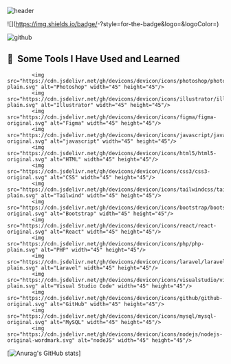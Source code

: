 ![header](https://capsule-render.vercel.app/api?type=waving&color=0:32519b,100:465c99&height=120&section=header&text=Hello%20I'M%20David%20Lorent&fontSize=50&fontColor=ffffff&animation=fadeIn)


<!--
**zowlou/zowlou** is a ✨ _special_ ✨ repository because its `README.md` (this file) appears on your GitHub profile.

Here are some ideas to get you started:

- 🔭 I’m currently working on ...
- 🌱 I’m currently learning ...
- 👯 I’m looking to collaborate on ...
- 🤔 I’m looking for help with ...
- 💬 Ask me about ...
- 📫 How to reach me: ...
- 😄 Pronouns: ...
- ⚡ Fun fact: ...
-->
![<Badge Name>](https://img.shields.io/badge/<Badge Text>-<Background Color>?style=for-the-badge&logo=<Icon Name>&logoColor=<Logo Color>)

![github](https://img.shields.io/badge/GitHub-000000?style=for-the-badge&logo=GitHub&logoColor=white)

<h2> 🚀 &nbsp;Some Tools I Have Used and Learned</h2>
<p align="left">

            <img src="https://cdn.jsdelivr.net/gh/devicons/devicon/icons/photoshop/photoshop-plain.svg" alt="Photoshop" width="45" height="45"/>          
            <img src="https://cdn.jsdelivr.net/gh/devicons/devicon/icons/illustrator/illustrator-plain.svg" alt="Illustrator" width="45" height="45"/>          
            <img src="https://cdn.jsdelivr.net/gh/devicons/devicon/icons/figma/figma-original.svg" alt="Figma" width="45" height="45"/>          
            <img src="https://cdn.jsdelivr.net/gh/devicons/devicon/icons/javascript/javascript-original.svg" alt="javascript" width="45" height="45"/>
            <img src="https://cdn.jsdelivr.net/gh/devicons/devicon/icons/html5/html5-original.svg" alt="HTML" width="45" height="45"/>
            <img src="https://cdn.jsdelivr.net/gh/devicons/devicon/icons/css3/css3-original.svg" alt="CSS" width="45" height="45"/>          
            <img src="https://cdn.jsdelivr.net/gh/devicons/devicon/icons/tailwindcss/tailwindcss-plain.svg" alt="Tailwind" width="45" height="45"/>
            <img src="https://cdn.jsdelivr.net/gh/devicons/devicon/icons/bootstrap/bootstrap-original.svg" alt="Bootstrap" width="45" height="45"/>          
            <img src="https://cdn.jsdelivr.net/gh/devicons/devicon/icons/react/react-original.svg" alt="React" width="45" height="45"/>          
            <img src="https://cdn.jsdelivr.net/gh/devicons/devicon/icons/php/php-plain.svg" alt="PHP" width="45" height="45"/>     
            <img src="https://cdn.jsdelivr.net/gh/devicons/devicon/icons/laravel/laravel-plain.svg" alt="Laravel" width="45" height="45"/>
            <img src="https://cdn.jsdelivr.net/gh/devicons/devicon/icons/visualstudio/visualstudio-plain.svg" alt="Visual Studio Code" width="45" height="45"/>
            <img src="https://cdn.jsdelivr.net/gh/devicons/devicon/icons/github/github-original.svg" alt="GitHub" width="45" height="45"/>
            <img src="https://cdn.jsdelivr.net/gh/devicons/devicon/icons/mysql/mysql-original.svg" alt="MySQL" width="45" height="45"/>
            <img src="https://cdn.jsdelivr.net/gh/devicons/devicon/icons/nodejs/nodejs-original-wordmark.svg" alt="nodeJS" width="45" height="45"/>
          
          

</p>


[![Anurag's GitHub stats](https://github-readme-stats.vercel.app/api?username=zowlou)]
          
